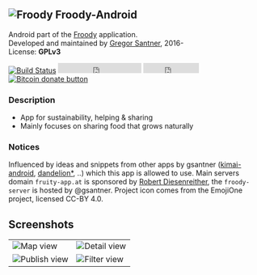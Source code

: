 ## ![Froody](https://avatars1.githubusercontent.com/u/24797651?v=3&s=48) Froody-Android

Android part of the [Froody](https://froodyapp.github.io) application.  
Developed and maintained by [Gregor Santner](<https://gsantner.github.io>), 2016-  
License: **GPLv3**

[![Build Status](https://travis-ci.org/froodyapp/froody-android.svg?branch=master)](https://travis-ci.org/froodyapp/froody-android)
<span class="badge-githubfollow"><iframe src="https://ghbtns.com/github-btn.html?user=froodyapp&amp;type=follow&amp;count=true" allowtransparency="true" frameborder="0" scrolling="0" width="165" height="20"></iframe></span>
<span class="badge-githubstar"><iframe src="https://ghbtns.com/github-btn.html?user=froodyapp&amp;repo=froody-android&amp;type=watch&amp;count=true" allowtransparency="true" frameborder="0" scrolling="0" width="110" height="20"></iframe></span>
<span class="badge-bitcoin"><a href="https://gsantner.github.io/donate/#donate" title="Donate once-off to this project using Bitcoin"><img src="https://img.shields.io/badge/bitcoin-donate-yellow.svg" alt="Bitcoin donate button" /></a></span>

### Description
* App for sustainability, helping & sharing
* Mainly focuses on sharing food that grows naturally


### Notices
Influenced by ideas and snippets from other apps by gsantner ([kimai-android](https://github.com/gsantner/kimai-android), [dandelion\*](https://github.com/Diaspora-for-Android/dandelion), ..) which this app is allowed to use.
Main servers domain `fruity-app.at` is sponsored by [Robert Diesenreither](http://www.zero-emission.at/index.php), the `froody-server` is hosted by @gsantner.
Project icon comes from the EmojiOne project, licensed CC-BY 4.0.

## Screenshots

<table>
  <tr>
    <td> <img src="https://raw.githubusercontent.com/froodyapp/froody-extras/master/img/screens/v0.2/screen__v0.2__10.png" alt="Map view"/> </td>
    <td> <img src="https://raw.githubusercontent.com/froodyapp/froody-extras/master/img/screens/v0.2/screen__v0.2__07.png" alt="Detail view"/> </td>
  </tr><tr>
    <td> <img src="https://raw.githubusercontent.com/froodyapp/froody-extras/master/img/screens/v0.2/screen__v0.2__03.png" alt="Publish view"/> </td>
    <td> <img src="https://raw.githubusercontent.com/froodyapp/froody-extras/master/img/screens/v0.2/screen__v0.2__01.png" alt="Filter view" /> </td>
  </tr>
</table>
